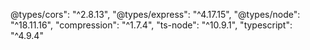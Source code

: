 @types/cors": "^2.8.13",
"@types/express": "^4.17.15",
"@types/node": "^18.11.16",
"compression": "^1.7.4",
"ts-node": "^10.9.1",
"typescript": "^4.9.4"
